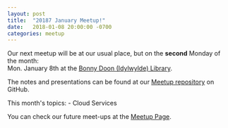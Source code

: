 ```yaml
---
layout: post  
title:  "20187 January Meetup!"  
date:   2018-01-08 20:00:00 -0700  
categories: meetup  
---
```

Our next meetup will be at our usual place, but on the **second** Monday of the month:  
	Mon. January 8th at the [Bonny Doon (Idylwylde) Library].  
	
The notes and presentations can be found at our [Meetup repository][github] on GitHub.  

This month's topics:
	- Cloud Services
	

You can check our future meet-ups at the [Meetup Page][meetup].  

[meetup]: https://www.meetup.com/Edmonton-Data-Management-Meetup/  
[github]:https://github.com/DataManagementYEG/Meetups  
[Bonny Doon (Idylwylde) Library]:https://goo.gl/maps/1rGi9W9JtFS2
